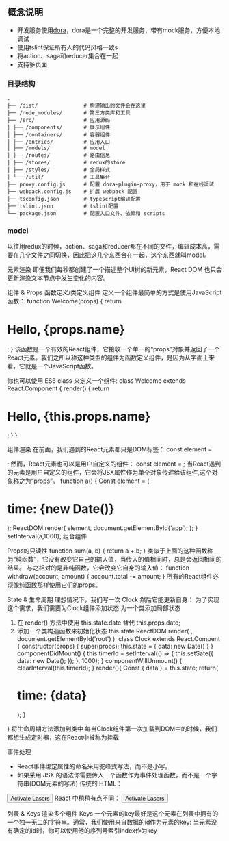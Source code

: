 ## 概念说明

- 开发服务使用[dora](https://github.com/dora-js/dora)，dora是一个完整的开发服务，带有mock服务，方便本地调试
- 使用tslint保证所有人的代码风格一致s
- 将action、saga和reducer集合在一起
- 支持多页面

### 目录结构
  
```
.
├── /dist/               # 构建输出的文件会在这里
├── /node_modules/       # 第三方类库和工具
├── /src/                # 应用源码
│ ├── /components/       # 展示组件
│ ├── /containers/       # 容器组件
│ ├── /entries/          # 应用入口
│ ├── /models/           # model
│ ├── /routes/           # 路由信息
│ ├── /stores/           # redux的store
│ ├── /styles/           # 全局样式
│ └── /util/             # 工具集合
├── proxy.config.js      # 配置 dora-plugin-proxy，用于 mock 和在线调试
├── webpack.config.js    # 扩展 webpack 配置
├── tsconfig.json        # typescript编译配置
├── tslint.json          # tslint配置
└── package.json         # 配置入口文件、依赖和 scripts
```

### model

以往用redux的时候，action、saga和reducer都在不同的文件，编辑成本高，需要在几个文件之间切换，因此把这几个东西合在一起，这个东西就叫model。


元素渲染
即便我们每秒都创建了一个描述整个UI树的新元素，React DOM 也只会更新渲染文本节点中发生变化的内容。

组件 & Props
函数定义/类定义组件
定义一个组件最简单的方式是使用JavaScript函数：
function Welcome(props) {
  return <h1>Hello, {props.name}</h1>;
}
该函数是一个有效的React组件，它接收一个单一的“props”对象并返回了一个React元素。我们之所以称这种类型的组件为函数定义组件，是因为从字面上来看，它就是一个JavaScript函数。

你也可以使用 ES6 class 来定义一个组件:
class Welcome extends React.Component {
  render() {
    return <h1>Hello, {this.props.name}</h1>;
  }
}

组件渲染
在前面，我们遇到的React元素都只是DOM标签：
const element = <div />;
然而，React元素也可以是用户自定义的组件：
const element = <Welcome name="Sara" />;
当React遇到的元素是用户自定义的组件，它会将JSX属性作为单个对象传递给该组件,这个对象称之为“props”。
function a() {
 Const element = (
	<div>
		<h1>time: {new Date()}</h1>
	</div>
   );
	ReactDOM.render(
	element,
	document.getElementById(‘app’);
	);
}
setInterval(a,1000);
组合组件

Props的只读性
function sum(a, b) {
  return a + b;
}
类似于上面的这种函数称为“纯函数”，它没有改变它自己的输入值，当传入的值相同时，总是会返回相同的结果。
与之相对的是非纯函数，它会改变它自身的输入值：
function withdraw(account, amount) {
  account.total -= amount;
}
所有的React组件必须像纯函数那样使用它们的props。


State & 生命周期
理想情况下，我们写一次 Clock 然后它能更新自身：
为了实现这个需求，我们需要为Clock组件添加状态
为一个类添加局部状态
1. 在 render() 方法中使用 this.state.date 替代 this.props.date;
2. 添加一个类构造函数来初始化状态 this.state
ReactDOM.render(
  <Clock />,
  document.getElementById('root')
);
class Clock extends  React.Compent {
	constructor(props) {
	super(props);
	this.state = {
	data: new Date()
	}
	}
componentDidMount() {
	this.timerId = setInterval(() => {
	this.setSate({
	data: new Date();
});
}, 1000);
}
componentWillUnmount() {
clearInterval(this.timerId);
}
	render(){
Const { data } = this.state;
	return(
	<div>
		<h1>time: {data}</h1>
	</div>
	);
	}
}
将生命周期方法添加到类中
每当Clock组件第一次加载到DOM中的时候，我们都想生成定时器，这在React中被称为挂载

事件处理
* React事件绑定属性的命名采用驼峰式写法，而不是小写。
* 如果采用 JSX 的语法你需要传入一个函数作为事件处理函数，而不是一个字符串(DOM元素的写法)
传统的 HTML：
<button onclick="activateLasers()">
  Activate Lasers
</button>
React 中稍稍有点不同：
<button onClick={activateLasers}>
  Activate Lasers
</button>

列表 & Keys
渲染多个组件
Keys
一个元素的key最好是这个元素在列表中拥有的一个独一无二的字符串。通常，我们使用来自数据的id作为元素的key:
当元素没有确定的id时，你可以使用他的序列号索引index作为key
